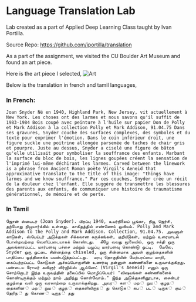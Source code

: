 # Language Translation Lab

Lab created as a part of Applied Deep Learning Class taught by Ivan Portilla.

Source Repo: https://github.com/iportilla/translation

As a part of the assignment, we visited the CU Boulder Art Museum and found an art piece.

Here is the art piece I selected,
![Art](./input_docs/IMG_4499.JPG)

Below is the translation in french and tamil languages,

### In French:

`
Joan Snyder
Né en 1940, Highland Park, New Jersey, vit actuellement à New York. Les choses ont des larmes et
nous savons qu'il suffit de 1983-1984
Bois coupé avec peinture à l'huile sur papier
Don de Polly et Mark Addison à la collection Polly et Mark
Addison, 91.04.75
Dans ses gravures, Snyder couche des surfaces complexes, des symboles et du texte pour exprimer
l'émotion. Dans le coin inférieur droit, une figure suckle une poitrine allongée parsemée de taches de chair
gris et pourpre. Juste au dessus, Snyder a ciselé une figure de bâton qu'elle utilisait pour symboliser la
souffrance des enfants. Marbant la surface du bloc de bois, les lignes goupées créent la sensation de
l'imprimé lui-même déchirant les larmes. Carved between the linework is a phrase from Ancient Roman
poète Virgil's Aeneid that approximative translate to the title of this image: "things have larmes and we know
souffrance." Par ces couches, Snyder crée un récit de la douleur chez l'enfant. Elle suggère de transmettre
les blessures des parents aux enfants, de communiquer une histoire de traumatisme générationnel, de
mémoire et de perte.
`

### In Tamil
`
ஜோன் ஸ்பைடர் (Joan Snyder). பிறப்பு 1940, உயர்நிலைப் பூங்கா, நியூ ஜெர்சி, தற்போது நியூயார்க்கில் உள்ளது. காகிதத்தில் எண்ணெய் ஓவியம். Polly and Mark Addison to the Polly and Mark Addison. Collection, 91.04.75. அவளுள் காடுகள், ஸ்பெய்டர் அடுக்குகள் சிக்கலான சுருக்கங்கள், குறியீடுகள், மற்றும் உரையாடல் போன்றவற்றை வெளிப்படையாகக் கொண்டது. 
கீழே வலது மூலையில், ஒரு சக்தி ஒரு அலங்காரப்பட்ட மார்பளவு பச்சை மற்றும் பழுப்பு மார்பளவு கொண்டு ஒட்டி. 
மேலே, Snyder ஒரு ஒட்டை சின்னத்தை chiseled, ஒரு சின்னமாக அவள் குழந்தைகளின் பாதிப்பை ஒத்திசைக்க பயன்படுத்தப்பட்டது. 
மரபு தொகுதியின் மேற்பரப்பை மாறி, கைப்பற்றப்பட்ட கோடுகள் அச்சுப்பொருளின் உணர்வு தன்னுள் கண்ணிகளை உருவாக்குகிறது. 
பண்டைய ரோமர் கவிஞர் விர்ஜில்ஸ் ஆய்னெட் (Virgil's Aeneid) எனும் ஒரு சொற்றொடர் இந்த உருவத்தின் தலைப்பில் மொழிப்பெயர்: "விஷயங்கள் கண்ணிகளைக் கொண்டிருக்கும் மற்றும் நாம் அறிந்து கொள்வோம்." இந்த அடுக்குகளினூடாக, சைன்டர் குழந்தை வலி ஒரு வரலாற்றை உருவாக்குகிறது. அவர ் கள ் மற ் றும ் குழந ் தைகளின ் மற ் றும ் குழந ் தைகளிலிருந ் து கொடுக ் கப ் பட ் டிருக ் கும ் தெரிந ் து கொண ் டிருந ் தது
`
